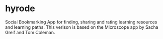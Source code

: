 # hyrode

Social Bookmarking App for finding, sharing and rating learning resources and learning paths. This verison is based on the Microscope app by Sacha Greif and Tom Coleman. 
